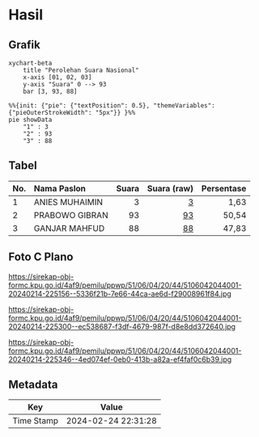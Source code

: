 # Hasil

## Grafik

```mermaid
xychart-beta
    title "Perolehan Suara Nasional"
    x-axis [01, 02, 03]
    y-axis "Suara" 0 --> 93
    bar [3, 93, 88]
```

```mermaid
%%{init: {"pie": {"textPosition": 0.5}, "themeVariables": {"pieOuterStrokeWidth": "5px"}} }%%
pie showData
    "1" : 3
    "2" : 93
    "3" : 88
```

## Tabel

| No. | Nama Paslon    | Suara | Suara (raw) | Persentase |
|:--- |:-------------- | -----:| -----------:| ----------:|
| 1   | ANIES MUHAIMIN | 3     | [3][p-1]    | 1,63       |
| 2   | PRABOWO GIBRAN | 93    | [93][p-2]   | 50,54      |
| 3   | GANJAR MAHFUD  | 88    | [88][p-3]   | 47,83      |


[p-1]: https://github.com/gigit-pemilu/pemilu-2024/blob/main/pilpres/hitung-suara/sub/51-bali/sub/06-bangli/sub/04-kintamani/sub/2044-kutuh/sub/001-tps/sub/paslon-1.txt
[p-2]: https://github.com/gigit-pemilu/pemilu-2024/blob/main/pilpres/hitung-suara/sub/51-bali/sub/06-bangli/sub/04-kintamani/sub/2044-kutuh/sub/001-tps/sub/paslon-2.txt
[p-3]: https://github.com/gigit-pemilu/pemilu-2024/blob/main/pilpres/hitung-suara/sub/51-bali/sub/06-bangli/sub/04-kintamani/sub/2044-kutuh/sub/001-tps/sub/paslon-3.txt

## Foto C Plano

https://sirekap-obj-formc.kpu.go.id/4af9/pemilu/ppwp/51/06/04/20/44/5106042044001-20240214-225156--5336f21b-7e66-44ca-ae6d-f29008961f84.jpg

https://sirekap-obj-formc.kpu.go.id/4af9/pemilu/ppwp/51/06/04/20/44/5106042044001-20240214-225300--ec538687-f3df-4679-987f-d8e8dd372640.jpg

https://sirekap-obj-formc.kpu.go.id/4af9/pemilu/ppwp/51/06/04/20/44/5106042044001-20240214-225346--4ed074ef-0eb0-413b-a82a-ef4faf0c6b39.jpg


## Metadata

| Key        | Value               |
| ---------- | ------------------- |
| Time Stamp | 2024-02-24 22:31:28 |



